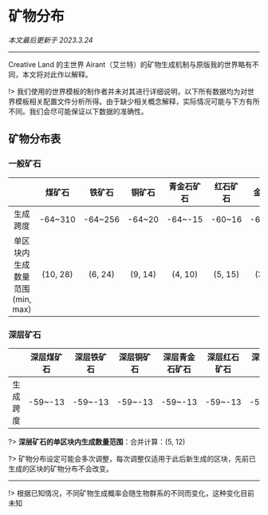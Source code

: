 # 矿物分布

*本文最后更新于 2023.3.24*

----------

Creative Land 的主世界 Airant（艾兰特）的矿物生成机制与原版我的世界略有不同，本文将对此作以解释。

!> 我们使用的世界模板的制作者并未对其进行详细说明，以下所有数据均为对世界模板相关配置文件分析所得。由于缺少相关概念解释，实际情况可能与下方有所不同。我们会尽可能保证以下数据的准确性。

## 矿物分布表

### 一般矿石

|     |  煤矿石   |  铁矿石   |  铜矿石   |  青金石矿石   |  红石矿石   |  金矿石   |   钻石矿石  | 
| :-: | :-: | :-: | :-: | :-: | :-: | :-: | :-: |
|  生成跨度   |   -64~310  |  -64~256   |  -64~20   |  -64~-15   |  -60~16   |  -64~13   |  -64~-22   |
| 单区块内生成数量范围<br>(min, max) | (10, 28) | (6, 24) | (9, 14) | (4, 10) | (5, 15) | (3, 9) | (2, 4) |

### 深层矿石

|     |  深层煤矿石   |  深层铁矿石   |  深层铜矿石   |  深层青金石矿石   |  深层红石矿石   |  深层金矿石   |   深层钻石矿石  | 
| :-: | :-: | :-: | :-: | :-: | :-: | :-: | :-: |
|  生成跨度   |    -59~-13  |  -59~-13   |   -59~-13   |   -59~-13   |   -59~-13   |  -59~-13   |   -59~-13   |

?> **深层矿石的单区块内生成数量范围**：合并计算：(5, 12)

?> 矿物分布设定可能会多次调整，每次调整仅适用于此后新生成的区块，先前已生成的区块的矿物分布不会改变。

----------

!> 根据已知情况，不同矿物生成概率会随生物群系的不同而变化，这种变化目前未知
